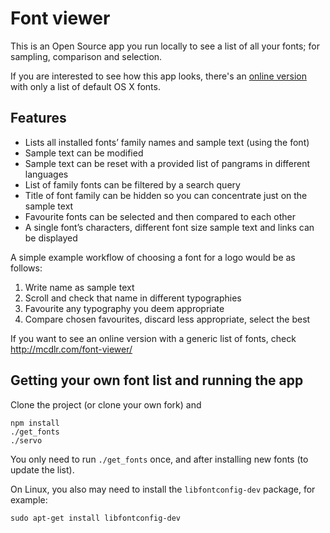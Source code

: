 # Font viewer

This is an Open Source app you run locally to see a list of all your fonts; for sampling, comparison and selection.

If you are interested to see how this app looks, there's an [online version](http://mcdlr.com/font-viewer/) with only a list of default OS X fonts.


## Features

* Lists all installed fonts’ family names and sample text (using the font)
* Sample text can be modified
* Sample text can be reset with a provided list of pangrams in different languages
* List of family fonts can be filtered by a search query
* Title of font family can be hidden so you can concentrate just on the sample text
* Favourite fonts can be selected and then compared to each other
* A single font’s characters, different font size sample text and links can be displayed

A simple example workflow of choosing a font for a logo would be as follows:

1. Write name as sample text
2. Scroll and check that name in different typographies
3. Favourite any typography you deem appropriate
4. Compare chosen favourites, discard less appropriate, select the best

If you want to see an online version with a generic list of fonts, check http://mcdlr.com/font-viewer/


## Getting your own font list and running the app

Clone the project (or clone your own fork) and

```
npm install
./get_fonts
./servo
```

You only need to run `./get_fonts` once, and after installing new fonts (to update the list).

On Linux, you also may need to install the `libfontconfig-dev` package, for example:

```
sudo apt-get install libfontconfig-dev
```
